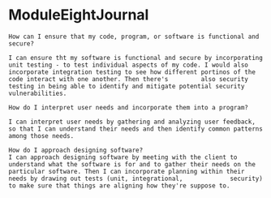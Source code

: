 # ModuleEightJournal


    How can I ensure that my code, program, or software is functional and secure?

    I can ensure tht my software is functional and secure by incorporating unit testing - to test individual aspects of my code. I would also incorporate integration testing to see how different portinos of the code interact with one another. Then there's         also security testing in being able to identify and mitigate potential security vulnerabilities.
    
    How do I interpret user needs and incorporate them into a program?

    I can interpret user needs by gathering and analyzing user feedback, so that I can understand their needs and then identify common patterns among those needs.
    
    How do I approach designing software?
    I can approach designing software by meeting with the client to understand what the software is for and to gather their needs on the particular software. Then I can incorporate planning within their needs by drawing out tests (unit, integrational,             security) to make sure that things are aligning how they're suppose to.
